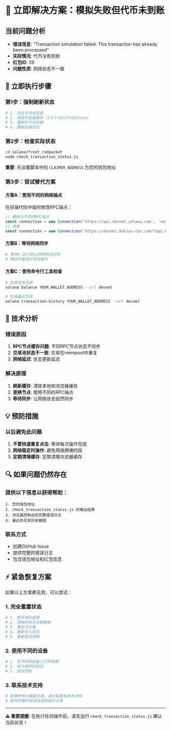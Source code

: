 # 🚨 立即解决方案：模拟失败但代币未到账

## 当前问题分析
- **错误信息**: "Transaction simulation failed: This transaction has already been processed"
- **实际情况**: 代币没有到账
- **红包ID**: 39
- **问题性质**: 网络状态不一致

## 🎯 立即执行步骤

### 第1步：强制刷新状态
```bash
# 1. 完全关闭浏览器
# 2. 清除浏览器缓存 (Ctrl+Shift+Delete)
# 3. 重新打开浏览器
# 4. 重新连接钱包
```

### 第2步：检查实际状态
```bash
cd solana/front_redpacket
node check_transaction_status.js
```
**重要**: 先设置脚本中的 `CLAIMER_ADDRESS` 为您的钱包地址

### 第3步：尝试替代方案

#### 方案A：使用不同的网络端点
在前端代码中临时修改RPC端点：
```javascript
// 替换为不同的RPC端点
const connection = new Connection('https://api.devnet.solana.com', 'confirmed');
// 或者
const connection = new Connection('https://devnet.helius-rpc.com/?api-key=YOUR_KEY', 'confirmed');
```

#### 方案B：等待网络同步
```bash
# 等待5-10分钟让网络状态同步
# 期间不要进行任何操作
```

#### 方案C：使用命令行工具检查
```bash
# 检查钱包余额
solana balance YOUR_WALLET_ADDRESS --url devnet

# 检查最近交易
solana transaction-history YOUR_WALLET_ADDRESS --url devnet
```

## 🔧 技术分析

### 错误原因
1. **RPC节点缓存问题**: 不同RPC节点状态不同步
2. **交易池状态不一致**: 交易在mempool中重复
3. **网络延迟**: 状态更新延迟

### 解决原理
1. **刷新缓存**: 清除本地和浏览器缓存
2. **更换节点**: 使用不同的RPC端点
3. **等待同步**: 让网络状态自然同步

## 💡 预防措施

### 以后避免此问题
1. **不要快速重复点击**: 等待每次操作完成
2. **网络稳定时操作**: 避免网络拥堵时段
3. **定期清理缓存**: 定期清理浏览器缓存

## 🔍 如果问题仍然存在

### 提供以下信息以获得帮助：
```
1. 您的钱包地址
2. check_transaction_status.js 的输出结果
3. 浏览器控制台的完整错误日志
4. 最近的交易历史截图
```

### 联系方式
- 创建GitHub Issue
- 提供完整的错误日志
- 包含钱包地址和红包信息

## ⚡ 紧急恢复方案

如果以上方案都无效，可以尝试：

### 1. 完全重置状态
```bash
# 1. 断开钱包连接
# 2. 清除所有浏览器数据
# 3. 重启浏览器
# 4. 重新导入钱包
# 5. 重新尝试领取
```

### 2. 使用不同的设备
```bash
# 1. 在不同的设备上打开链接
# 2. 导入相同的钱包
# 3. 尝试领取
```

### 3. 联系技术支持
```bash
# 如果所有方案都无效，请立即联系技术支持
# 提供完整的错误信息和操作记录
```

---

**⚠️ 重要提醒**: 在执行任何操作前，请先运行 `check_transaction_status.js` 确认当前状态！ 